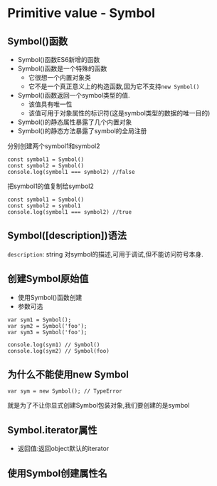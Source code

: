 # Primitive value - Symbol 

## Symbol()函数
- Symbol()函数ES6新增的函数
- Symbol()函数是一个特殊的函数
  - 它很想一个内置对象类
  - 它不是一个真正意义上的构造函数,因为它不支持`new Symbol()`
- Symbol()函数返回一个symbol类型的值.
  - 该值具有唯一性
  - 该值可用于对象属性的标识符(这是symbol类型的数据的唯一目的)
- Symbol()的静态属性暴露了几个内置对象
- Symbol()的静态方法暴露了symbol的全局注册

分别创建两个symbol1和symbol2
```
const symbol1 = Symbol()
const symbol2 = Symbol()
console.log(symbol1 === symbol2) //false
```
把symbol1的值复制给symbol2
```
const symbol1 = Symbol()
const symbol2 = symbol1
console.log(symbol1 === symbol2) //true
```

## Symbol([description])语法
`description`: string 对symbol的描述,可用于调试,但不能访问符号本身.

## 创建Symbol原始值
- 使用Symbol()函数创建
- 参数可选
```
var sym1 = Symbol();
var sym2 = Symbol('foo');
var sym3 = Symbol('foo'); 

console.log(sym1) // Symbol()
console.log(sym2) // Symbol(foo)
```

## 为什么不能使用new Symbol
```
var sym = new Symbol(); // TypeError
```
就是为了不让你显式创建Symbol包装对象,我们要创建的是symbol

## Symbol.iterator属性
- 返回值:返回object默认的iterator

## 使用Symbol创建属性名
```

```
